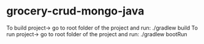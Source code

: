 # grocery-crud-mongo-java

To build project-> go to root folder of the project and run:
  ./gradlew build
To run project-> go to root folder of the project and run:
  ./gradlew bootRun
